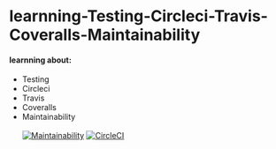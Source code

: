 # learnning-Testing-Circleci-Travis-Coveralls-Maintainability
#### learnning about:
- Testing
- Circleci
- Travis 
- Coveralls
- Maintainability
<br><br>
[![Maintainability](https://api.codeclimate.com/v1/badges/8059d61dd68ac9ea05cb/maintainability)](https://codeclimate.com/github/key-joshua/learn-Testing-Travis-Coveralls-Maintainability/maintainability)
[![CircleCI](https://circleci.com/gh/key-joshua/learn-Testing-Travis-Coveralls-Maintainability.svg?style=svg)](https://circleci.com/gh/key-joshua/learn-Testing-Travis-Coveralls-Maintainability)